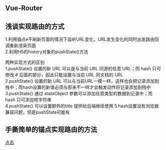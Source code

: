 ## Vue-Router

## 浅谈实现路由的方式  
1.利用锚点```#```不刷新页面的情况下监听URL变化，URL发生变化的同时出发路由回调重新渲染页面  
2.利用H5的history对象的pushState()方法

两种实现方式的区别  
1.pushState() 设置的新 URL 可以是与当前 URL 同源的任意 URL；而 hash 只可修改 # 后面的部分，因此只能设置与当前 URL 同文档的 URL  
2.pushState() 设置的新 URL 可以与当前URL一模一样，这样也会把记录添加到栈中；而hash设置的新值必须与原来不一样才会触发动作将记录添加到栈中  
3.pushState() 通过 stateObject 参数可以添加任意类型的数据到记录中；而 hash 只可添加短字符串  
4.pushState() 可以设置额外的title 提供给后端继续使用
5.hash设置没有浏览器兼容问题，但是pushState可能有  

## 手撕简单的锚点实现路由的方法
[点击](https://github.com/Primroses/offer-reaper/blob/b6fd48343d770461fa38d8291a8bb3b46f076122/Frame/Vue/Vue-Router/hash.js)